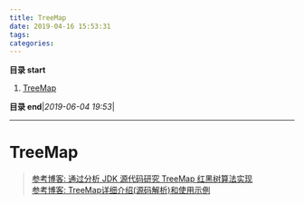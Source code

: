 ```yaml
---
title: TreeMap
date: 2019-04-16 15:53:31
tags: 
categories: 
---
```


**目录 start**
 
1. [TreeMap](#treemap)

**目录 end**|_2019-06-04 19:53_|
****************************************
# TreeMap
> [参考博客: 通过分析 JDK 源代码研究 TreeMap 红黑树算法实现](https://www.ibm.com/developerworks/cn/java/j-lo-tree/index.html)  
> [参考博客: TreeMap详细介绍(源码解析)和使用示例](http://www.cnblogs.com/skywang12345/p/3310928.html)  


